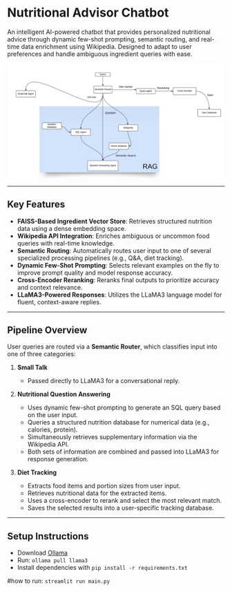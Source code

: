 # Nutritional Advisor Chatbot

An intelligent AI-powered chatbot that provides personalized nutritional advice through dynamic few-shot prompting, semantic routing, and real-time data enrichment using Wikipedia. Designed to adapt to user preferences and handle ambiguous ingredient queries with ease.

![Pipeline Overview](assets/pipeline.png)

---

## Key Features

- **FAISS-Based Ingredient Vector Store**: Retrieves structured nutrition data using a dense embedding space.
- **Wikipedia API Integration**: Enriches ambiguous or uncommon food queries with real-time knowledge.
- **Semantic Routing**: Automatically routes user input to one of several specialized processing pipelines (e.g., Q&A, diet tracking).
- **Dynamic Few-Shot Prompting**: Selects relevant examples on the fly to improve prompt quality and model response accuracy.
- **Cross-Encoder Reranking**: Reranks final outputs to prioritize accuracy and context relevance.
- **LLaMA3-Powered Responses**: Utilizes the LLaMA3 language model for fluent, context-aware replies.

---

## Pipeline Overview

User queries are routed via a **Semantic Router**, which classifies input into one of three categories:

1. **Small Talk**  
   - Passed directly to LLaMA3 for a conversational reply.

2. **Nutritional Question Answering**  
   - Uses dynamic few-shot prompting to generate an SQL query based on the user input.
   - Queries a structured nutrition database for numerical data (e.g., calories, protein).
   - Simultaneously retrieves supplementary information via the Wikipedia API.
   - Both sets of information are combined and passed into LLaMA3 for response generation.

3. **Diet Tracking**  
   - Extracts food items and portion sizes from user input.
   - Retrieves nutritional data for the extracted items.
   - Uses a cross-encoder to rerank and select the most relevant match.
   - Saves the selected results into a user-specific tracking database.

---

## Setup Instructions
- Download [Ollama](https://ollama.com)  
- Run: `ollama pull llama3`  
- Install dependencies with `pip install -r requirements.txt`

#how to run: `streamlit run main.py`
